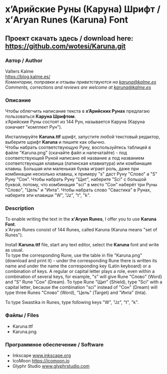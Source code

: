 # х’Арийские Руны (Каруна) Шрифт /  х’Aryan Runes (Karuna) Font
## Проект скачать здесь / download here: https://github.com/wotesi/Karuna.git
### Автор / Author
Valters Kalme  
https://blog.kalme.es/  
*Коментарии, поправки и отзывы приветствуются на karuna@kalme.es  
Comments, corrections and reviews are welcome at karuna@kalme.es*
### Описание
Чтобы облегчить написание текста в **х’Арийских Рунах** предлагаю пользоваться **Каруна Шрифтом**.  
х’Арийские Руны состоят из 144 Рун, называется Каруна (Каруна означает "комплект Рун").

Инсталлируйте **Karuna.ttf** шрифт, запустите любой текстовый редактор, выберите шрифт **Karuna** и пишите как обычно.  
Чтобы набрать соответствующую Руну, воспользуйтесь таблицей в файле "Karuna.png" (скачайте файл и напечатайте) - под соответствующей Руной написано её название а под названием соответствующая клавиша (латинская клавиатура) или комбинация клавиш. Большая или маленькая буква играет роль, даже при комбинации несколько клавиш, к примеру "s" даст Руну "Слово" а "S" Руну "Сон". Чтобы набрать Руну "Щит", наберите "Sci" с большой буквой, потому, что комбинация "sci" в место "Сон" наберёт три Руны "Слово", "Цель" и "Инта".
Чтобы набрать слово "Свастика" в Рунах, наберите эти клавиши "W", "Jz", "t", "k".

### Description
To enable writing the text in the **х’Aryan Runes**, I offer you to use **Karuna Font**.  
х’Aryan Runes consist of 144 Runes, called Karuna (Karuna means "set of Runes").

Install **Karuna.ttf** file, start any text editor, select the **Karuna** font and write as usual.  
To type the corresponding Rune, use the table in file "Karuna.png" (download and print it) - under the corresponding Rune there is written its name and under the name the corresponding key (Latin keyboard) or a combination of keys. A regular or capital letter plays a role, even within a combination of several keys, for example, "s" will give Rune "Слово" (Word) and "S" Rune "Сон" (Dream). To type Rune "Щит" (Shield), type "Sci" with a capital letter, because the combination "sci" instead of "Сон" (Dream) will type three Runes "Слово" (Word), "Цель" (Target) and "Инта" (Inta).

To type Swastika in Runes, type following keys "W", "Jz", "t", "k".
### Файлы / Files
* Karuna.ttf
* Karuna.png
### Программное обеспечение / Software
* Inkscape www.inkscape.org
* IcoMoon https://icomoon.io
* Glyphr Studio www.glyphrstudio.com
